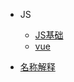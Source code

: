- JS
  - [JS基础](/information/js/js_base)
  - [vue](/information/vue/vue)
  
- [名称解释](/information/nounal)    